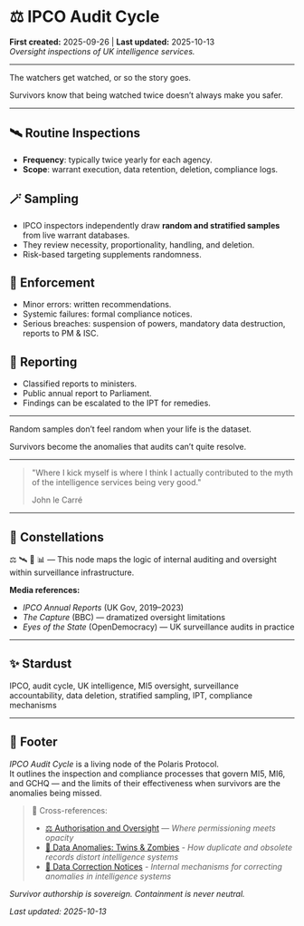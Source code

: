 # ⚖️ IPCO Audit Cycle  
**First created:** 2025-09-26 | **Last updated:** 2025-10-13  
*Oversight inspections of UK intelligence services.*  

---

The watchers get watched, or so the story goes.  

Survivors know that being watched twice doesn’t always make you safer.  

---

## 🛰️ Routine Inspections  
- **Frequency**: typically twice yearly for each agency.  
- **Scope**: warrant execution, data retention, deletion, compliance logs.  

## 🪄 Sampling  
- IPCO inspectors independently draw **random and stratified samples** from live warrant databases.  
- They review necessity, proportionality, handling, and deletion.  
- Risk-based targeting supplements randomness.  

## 🚀 Enforcement  
- Minor errors: written recommendations.  
- Systemic failures: formal compliance notices.  
- Serious breaches: suspension of powers, mandatory data destruction, reports to PM & ISC.  

## 🎪 Reporting  
- Classified reports to ministers.  
- Public annual report to Parliament.  
- Findings can be escalated to the IPT for remedies.  

---

Random samples don’t feel random when your life is the dataset.  

Survivors become the anomalies that audits can’t quite resolve.  

---

> "Where I kick myself is where I think I actually contributed to the myth of the intelligence services being very good."
>
> John le Carré 

---

## 🌌 Constellations  
⚖️ 🛰️ 🧿 📊 — This node maps the logic of internal auditing and oversight within surveillance infrastructure.

**Media references:**  
- *IPCO Annual Reports* (UK Gov, 2019–2023)  
- *The Capture* (BBC) — dramatized oversight limitations  
- *Eyes of the State* (OpenDemocracy) — UK surveillance audits in practice

---

## ✨ Stardust  
IPCO, audit cycle, UK intelligence, MI5 oversight, surveillance accountability, data deletion, stratified sampling, IPT, compliance mechanisms

---

## 🏮 Footer  

*IPCO Audit Cycle* is a living node of the Polaris Protocol.  
It outlines the inspection and compliance processes that govern MI5, MI6, and GCHQ — and the limits of their effectiveness when survivors are the anomalies being missed.

> 📡 Cross-references:
> 
> - [⚖️ Authorisation and Oversight](../⚖️_authorisation_and_oversight.md) — *Where permissioning meets opacity*  
> - [🧬 Data Anomalies: Twins & Zombies](../../../../Metadata_Sabotage_Network/Structural_Analysis/🧬_Structural_Mapping/🧬_data_anomalies_twins_zombies.md) - *How duplicate and obsolete records distort intelligence systems*  
> - [🧬 Data Correction Notices](../../../../Metadata_Sabotage_Network/Structural_Analysis/🧬_Structural_Mapping/🧬_data_correction_notices.md) - *Internal mechanisms for correcting anomalies in intelligence systems*  

*Survivor authorship is sovereign. Containment is never neutral.*  

_Last updated: 2025-10-13_
